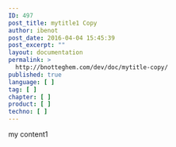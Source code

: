 ```yaml
---
ID: 497
post_title: mytitle1 Copy
author: ibenot
post_date: 2016-04-04 15:45:39
post_excerpt: ""
layout: documentation
permalink: >
  http://bnotteghem.com/dev/doc/mytitle-copy/
published: true
language: [ ]
tag: [ ]
chapter: [ ]
product: [ ]
techno: [ ]
---
```

my content1